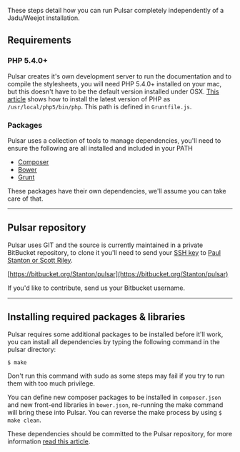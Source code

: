 These steps detail how you can run Pulsar completely independently of a Jadu/Weejot installation.

## Requirements

### PHP 5.4.0+

Pulsar creates it's own development server to run the documentation and to compile the stylesheets, you will need PHP 5.4.0+ installed on your mac, but this doesn't have to be the default version installed under OSX. [This article](http://php-osx.liip.ch) shows how to install the latest version of PHP as `/usr/local/php5/bin/php`. This path is defined in `Gruntfile.js`.

### Packages

Pulsar uses a collection of tools to manage dependencies, you'll need to ensure the following are all installed and included in your PATH

* [Composer](http://getcomposer.org)
* [Bower](http://bower.io)
* [Grunt](http://gruntjs.com)

These packages have their own dependencies, we'll assume you can take care of that.

---- 

## Pulsar repository

Pulsar uses GIT and the source is currently maintained in a private BitBucket repository, to clone it you'll need to send your [SSH key](https://confluence.atlassian.com/display/BITBUCKET/Use+the+SSH+protocol+with+Bitbucket) to [Paul Stanton or Scott Riley](mailto:paul.stanton@jadu.net,scott.riley@jadu.net).

[https://bitbucket.org/Stanton/pulsar](https://bitbucket.org/Stanton/pulsar)

If you'd like to contribute, send us your Bitbucket username.

----

## Installing required packages & libraries

Pulsar requires some additional packages to be installed before it'll work, you can install all dependencies by typing the following command in the pulsar directory:

`$ make`

Don't run this command with sudo as some steps may fail if you try to run them with too much privilege.

You can define new composer packages to be installed in `composer.json` and new front-end libraries in `bower.json`, re-running the make command will bring these into Pulsar. You can reverse the make process by using `$ make clean`.

These dependencies should be committed to the Pulsar repository, for more information [read this article](http://addyosmani.com/blog/checking-in-front-end-dependencies/).